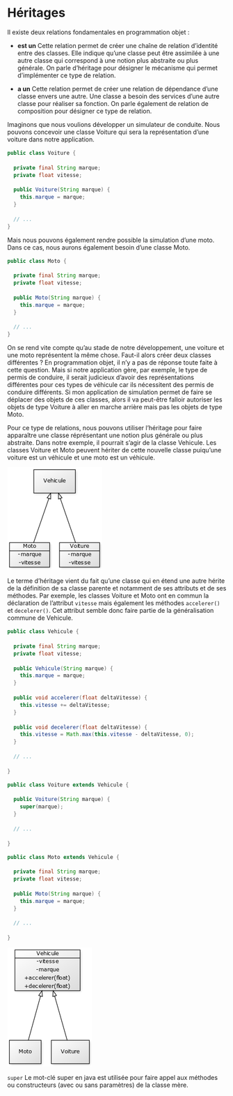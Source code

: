 # Héritages

Il existe deux relations fondamentales en programmation objet :

* **est un** Cette relation permet de créer une chaîne de relation d’identité entre des classes. Elle indique qu’une classe peut être assimilée à une autre classe qui correspond à une notion plus abstraite ou plus générale. On parle d’héritage pour désigner le mécanisme qui permet d’implémenter ce type de relation.

* **a un** Cette relation permet de créer une relation de dépendance d’une classe envers une autre. Une classe a besoin des services d’une autre classe pour réaliser sa fonction. On parle également de relation de composition pour désigner ce type de relation.

Imaginons que nous voulions développer un simulateur de conduite. Nous pouvons concevoir une classe Voiture qui sera la représentation d’une voiture dans notre application.

``` java
public class Voiture {

  private final String marque;
  private float vitesse;

  public Voiture(String marque) {
    this.marque = marque;
  }

  // ...
}
```

Mais nous pouvons également rendre possible la simulation d’une moto. Dans ce cas, nous aurons également besoin d’une classe Moto.

``` java
public class Moto {

  private final String marque;
  private float vitesse;

  public Moto(String marque) {
    this.marque = marque;
  }

  // ...
}
```

On se rend vite compte qu’au stade de notre développement, une voiture et une moto représentent la même chose. Faut-il alors créer deux classes différentes ? En programmation objet, il n’y a pas de réponse toute faite à cette question. Mais si notre application gère, par exemple, le type de permis de conduire, il serait judicieux d’avoir des représentations différentes pour ces types de véhicule car ils nécessitent des permis de conduire différents. Si mon application de simulation permet de faire se déplacer des objets de ces classes, alors il va peut-être falloir autoriser les objets de type Voiture à aller en marche arrière mais pas les objets de type Moto.

Pour ce type de relations, nous pouvons utiliser l’héritage pour faire apparaître une classe réprésentant une notion plus générale ou plus abstraite. Dans notre exemple, il pourrait s’agir de la classe Vehicule. Les classes Voiture et Moto peuvent hériter de cette nouvelle classe puiqu’une voiture est un véhicule et une moto est un véhicule.

![heritage](img/heritage_vehicule.png)

Le terme d’héritage vient du fait qu’une classe qui en étend une autre hérite de la définition de sa classe parente et notamment de ses attributs et de ses méthodes. Par exemple, les classes Voiture et Moto ont en commun la déclaration de l’attribut ```vitesse``` mais également les méthodes ```accelerer()``` et ```decelerer()```. Cet attribut semble donc faire partie de la généralisation commune de Vehicule.

``` java
public class Vehicule {

  private final String marque;
  private float vitesse;

  public Vehicule(String marque) {
    this.marque = marque;
  }

  public void accelerer(float deltaVitesse) {
    this.vitesse += deltaVitesse;
  }

  public void decelerer(float deltaVitesse) {
    this.vitesse = Math.max(this.vitesse - deltaVitesse, 0);
  }

  // ...

}
```

``` java
public class Voiture extends Vehicule {

  public Voiture(String marque) {
    super(marque);
  }

  // ...

}
```

``` java
public class Moto extends Vehicule {

  private final String marque;
  private float vitesse;

  public Moto(String marque) {
    this.marque = marque;
  }

  // ...

}
```

![heritage](img/heritage_vehicule_attribut_vitesse_marque.png)

```super``` Le mot-clé super en java est utilisée pour faire appel aux méthodes ou constructeurs (avec ou sans paramètres) de la classe mère.
